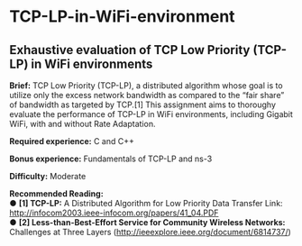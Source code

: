 # TCP-LP-in-WiFi-environment
## Exhaustive evaluation of TCP Low Priority (TCP-LP) in WiFi environments </br>

**Brief:** TCP Low Priority (TCP-LP), a distributed algorithm whose goal is to utilize only the excess network bandwidth as compared to the “fair share” of bandwidth as targeted by TCP.[1] This assignment aims to thoroughy evaluate the performance of TCP-LP in WiFi environments, including Gigabit
WiFi, with and without Rate Adaptation.</br>

**Required experience:** C and C++</br>

**Bonus experience:** Fundamentals of TCP-LP and ns-3</br>

**Difficulty:** Moderate</br>

**Recommended Reading:**</br>
● **[1] TCP-LP:** A Distributed Algorithm for Low Priority Data Transfer
Link: http://infocom2003.ieee-infocom.org/papers/41_04.PDF</br>
● **[2] Less-than-Best-Effort Service for Community Wireless Networks:** Challenges at Three
Layers (http://ieeexplore.ieee.org/document/6814737/)</br>
